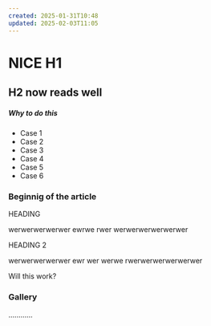 ```yaml
---
created: 2025-01-31T10:48
updated: 2025-02-03T11:05
---
```

# NICE H1

## H2 now reads well

##### Why to do this

- Case 1
- Case 2
- Case 3
- Case 4
- Case 5
- Case 6

### Beginnig of the article

HEADING

werwerwerwerwer
ewrwe
rwer
werwerwerwerwerwer

HEADING 2

werwerwerwerwer
ewr
wer
werwe
rwerwerwerwerwerwer

Will this work?

### Gallery

............
